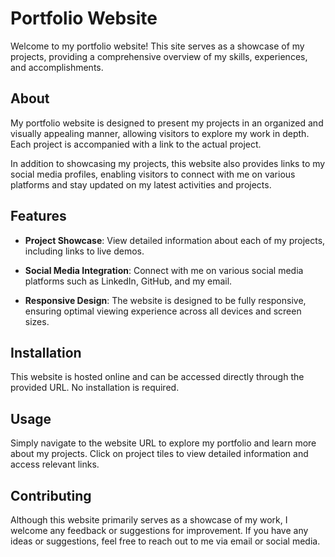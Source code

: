 # Portfolio Website

Welcome to my portfolio website! This site serves as a showcase of my projects, providing a comprehensive overview of my skills, experiences, and accomplishments. 

## About

My portfolio website is designed to present my projects in an organized and visually appealing manner, allowing visitors to explore my work in depth. Each project is accompanied with a link to the actual project.

In addition to showcasing my projects, this website also provides links to my social media profiles, enabling visitors to connect with me on various platforms and stay updated on my latest activities and projects.

## Features

- **Project Showcase**: View detailed information about each of my projects, including links to live demos.

- **Social Media Integration**: Connect with me on various social media platforms such as LinkedIn, GitHub, and my email.
- **Responsive Design**: The website is designed to be fully responsive, ensuring optimal viewing experience across all devices and screen sizes.

## Installation

This website is hosted online and can be accessed directly through the provided URL. No installation is required.

## Usage

Simply navigate to the website URL to explore my portfolio and learn more about my projects. Click on project tiles to view detailed information and access relevant links.

## Contributing

Although this website primarily serves as a showcase of my work, I welcome any feedback or suggestions for improvement. If you have any ideas or suggestions, feel free to reach out to me via email or social media.
